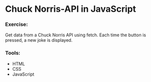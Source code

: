 # Chuck Norris-API in JavaScript

### Exercise:

Get data from a Chuck Norris API using fetch. Each time the button is pressed, a new joke is displayed.

### Tools:

-   HTML
-   CSS
-   JavaScript

